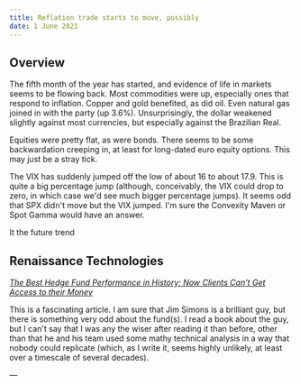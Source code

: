 ```yaml
---
title: Reflation trade starts to move, possibly
date: 1 June 2021
---
```


## Overview

The fifth month of the year has started, and evidence of life in markets seems to be flowing back.
Most commodities were up, especially ones that respond to inflation. 
Copper and gold benefited, as did oil.
Even natural gas joined in with the party (up 3.6%).
Unsurprisingly, the dollar weakened slightly against most currencies, but especially against the Brazilian Real.

Equities were pretty flat, as were bonds. 
There seems to be some backwardation creeping in, at least for long-dated euro equity options.
This may just be a stray tick.

The VIX has suddenly jumped off the low of about 16 to about 17.9. 
This is quite a big percentage jump (although, conceivably, the VIX could drop to zero, in which case we'd see much bigger percentage jumps).
It seems odd that SPX didn't move but the VIX jumped.
I'm sure the Convexity Maven or Spot Gamma would have an answer.

It the future trend

## Renaissance Technologies

_[The Best Hedge Fund Performance in History; Now Clients Can’t Get Access to their Money](https://wallstreetonparade.com/2021/06/the-best-hedge-fund-performance-in-history-now-clients-cant-get-access-to-their-money/)_

This is a fascinating article. I am sure that Jim Simons is a brilliant guy, but there is something very odd about the fund(s).
I read a book about the guy, but I can't say that I was any the wiser after reading it than before, other than that he and his team used some mathy technical analysis in a way that nobody could replicate (which, as I write it, seems highly unlikely, at least over a timescale of several decades).

—
